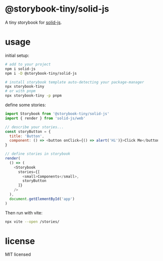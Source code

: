 # @storybook-tiny/solid-js

A tiny storybook for [solid-js][].

# usage

initial setup:

```sh
# add to your project
npm i solid-js
npm i -D @storybook-tiny/solid-js

# install storybook template auto-detecting your package-manager
npx storybook-tiny
# or with pnpm
npx storybook-tiny -p pnpm
```

define some stories:

```js 
import Storybook from '@storybook-tiny/solid-js'
import { render } from 'solid-js/web'

// describe your stories...
const storyButton = {
  title: 'Button',
  component: () => <button onClick={() => alert('Hi')}>Click Me</button>
}

// define stories in storybook
render(
  () => (
    <Storybook
      stories={[
        <small>Components</small>,
        storyButton
      ]} 
    />
  ),
  document.getElementById('app')
)
```

Then run with vite:

```sh
npx vite --open /stories/
```

# license

MIT licensed

[solid-js]: https://docs.solidjs.com/
